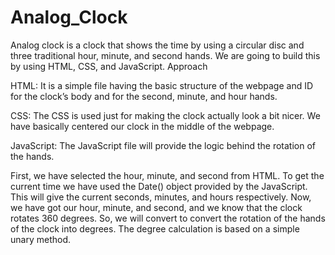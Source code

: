 # Analog_Clock
Analog clock is a clock that shows the time by using a circular disc and three traditional hour, minute, and second hands. We are going to build this by using HTML, CSS, and JavaScript.
Approach

HTML: It is a simple file having the basic structure of the webpage and ID for the clock’s body and for the second, minute, and hour hands.

CSS: The CSS is used just for making the clock actually look a bit nicer. We have basically centered our clock in the middle of the webpage.

JavaScript: The JavaScript file will provide the logic behind the rotation of the hands.

First, we have selected the hour, minute, and second from HTML.
To get the current time we have used the Date() object provided by the JavaScript. This will give the current seconds, minutes, and hours respectively.
Now, we have got our hour, minute, and second, and we know that the clock rotates 360 degrees. So, we will convert to convert the rotation of the hands of the clock into degrees. The degree calculation is based on a simple unary method.
